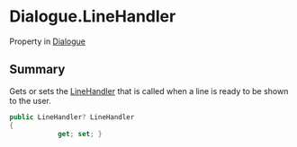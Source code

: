 # Dialogue.LineHandler

Property in [Dialogue](/docs/api/csharp/yarn.dialogue.md)

## Summary


Gets or sets the  [LineHandler](yarn.linehandler.md)  that is called when
a line is ready to be shown to the user.


```csharp
public LineHandler? LineHandler
{
            get; set; }
```

